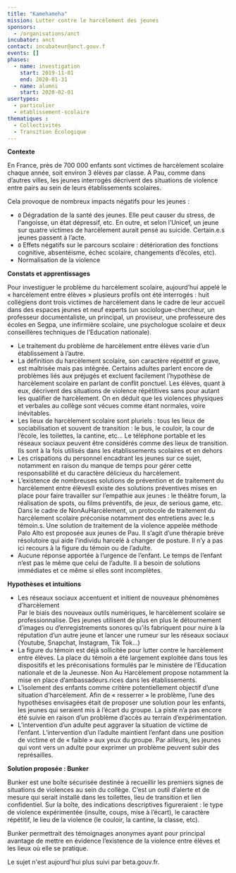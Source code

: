 ```yaml
---
title: "Kamehameha"
mission: Lutter contre le harcèlement des jeunes
sponsors:
  - /organisations/anct
incubator: anct
contact: incubateur@anct.gouv.f
events: []
phases:
  - name: investigation
    start: 2019-11-01
    end: 2020-01-31
  - name: alumni
    start: 2020-02-01
usertypes:
  - particulier
  - etablissement-scolaire
thematiques : 
  - Collectivités
  - Transition Écologique
---
```

**Contexte**

En France, près de 700 000 enfants sont victimes de harcèlement scolaire chaque année, soit environ 3 élèves par classe. A Pau, comme dans d’autres villes, les jeunes interrogés décrivent des situations de violence entre pairs au sein de leurs établissements scolaires.

Cela provoque de nombreux impacts négatifs pour les jeunes : 

* ٥ Dégradation de la santé des jeunes. Elle peut causer du stress, de l'angoisse, un état dépressif, etc. En outre, et selon l’Unicef, un jeune sur quatre victimes de harcèlement aurait pensé au suicide. Certain.e.s jeunes passent à l’acte.
* ٥ Effets négatifs sur le parcours scolaire : détérioration des fonctions cognitive, absentéisme, échec scolaire, changements d’écoles, etc).
* Normalisation de la violence



**Constats et apprentissages**

Pour investiguer le problème du harcèlement scolaire, aujourd’hui appelé le « harcèlement entre élèves » plusieurs profils ont été interrogés : huit collégiens dont trois victimes de harcèlement dans le cadre de leur accueil dans des espaces jeunes et neuf experts (un sociologue-chercheur, un professeur documentaliste, un principal, un proviseur, une professeure des écoles en Segpa, une infirmière scolaire, une psychologue scolaire et deux conseillères techniques de l’Education nationale).

* Le traitement du problème de harcèlement entre élèves varie d’un établissement à l’autre.
* La définition du harcèlement scolaire, son caractère répétitif et grave, est maîtrisée mais pas intégrée. Certains adultes parlent encore de problèmes liés aux préjugés et excluent facilement l’hypothèse de harcèlement scolaire en parlant de conflit ponctuel. Les élèves, quant à eux, décrivent des situations de violence répétitives sans pour autant les qualifier de harcèlement. On en déduit que les violences physiques et verbales au collège sont vécues comme étant normales, voire inévitables.
* Les lieux de harcèlement scolaire sont pluriels : tous les lieux de sociabilisation et souvent de transition : le bus, le couloir, la cour de l’école, les toilettes, la cantine, etc... Le téléphone portable et les réseaux sociaux peuvent être considérés comme des lieux de transition. Ils sont à la fois utilisés dans les établissements scolaires et en dehors
* Les crispations du personnel encadrant les jeunes sur ce sujet, notamment en raison du manque de temps pour gérer cette responsabilité et du caractère délicieux du harcèlement.
* L’existence de nombreuses solutions de prévention et de traitement du harcèlement entre élèvesIl existe des solutions préventives mises en place pour faire travailler sur l’empathie aux jeunes : le théâtre forum, la réalisation de spots, ou films préventifs, de jeux, de serious game, etc. Dans le cadre de NonAuHarcèlement, un protocole de traitement du harcèlement scolaire préconise notamment des entretiens avec le.s témoin.s. Une solution de traitement de la violence appelée méthode Palo Alto est proposée aux jeunes de Pau. Il s’agit d’une thérapie brève résolutoire qui aide l’individu harcelé à changer de posture. Il n’y a pas ici recours à la figure du témoin ou de l’adulte.
* Aucune réponse apportée à l’urgence de l’enfant. Le temps de l’enfant n’est pas le même que celui de l’adulte. Il a besoin de solutions immédiates et ce même si elles sont incomplètes.



**Hypothèses et intuitions**

* Les réseaux sociaux accentuent et initient de nouveaux phénomènes d’harcèlement\
  Par le biais des nouveaux outils numériques, le harcèlement scolaire se professionnalise. Des jeunes utilisent de plus en plus le détournement d’images ou d’enregistrements sonores qu’ils fabriquent pour nuire à la réputation d’un autre jeune et lancer une rumeur sur les réseaux sociaux (Youtube, Snapchat, Instagram, Tik Tok...)
* La figure du témoin est déjà sollicitée pour lutter contre le harcèlement entre élèves. La place du témoin a été largement exploitée dans tous les dispositifs et les préconisations formulés par le ministère de l’Education nationale et de la Jeunesse. Non Au Harcèlement propose notamment la mise en place d’ambassadeurs.rices dans les établissements.
* L’isolement des enfants comme critère potentiellement objectif d’une situation d’harcèlement. Afin de « resserrer » le problème, l’une des hypothèses envisagées était de proposer une solution pour les enfants, les jeunes qui seraient mis à l’écart du groupe. La piste n’a pas encore été suivie en raison d’un problème d’accès au terrain d’expérimentation.
* L’intervention d’un adulte peut aggraver la situation de victime de l’enfant. L’intervention d’un l’adulte maintient l’enfant dans une position de victime et de « faible » aux yeux du groupe. Par ailleurs, les jeunes qui vont vers un adulte pour exprimer un problème peuvent subir des représailles.

**Solution proposée : Bunker**

Bunker est une boîte sécurisée destinée à recueillir les premiers signes de situations de violences au sein du collège. C’est un outil d’alerte et de mesure qui serait installé dans les toilettes, lieu de transition et lien confidentiel. Sur la boîte, des indications descriptives figureraient : le type de violence expérimentée (insulte, coups, mise à l’écart), le caractère répétitif, le lieu de la violence (le couloir, la cantine, la classe, etc).

Bunker permettrait des témoignages anonymes ayant pour principal avantage de mettre en évidence l’existence de la violence entre élèves et les lieux où elle se pratique.



Le sujet n'est aujourd'hui plus suivi par beta.gouv.fr.